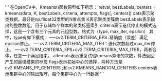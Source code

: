'''
在OpenCV中，Kmeans()函数原型如下所示：
retval, bestLabels, centers = kmeans(data, K, bestLabels, criteria, attempts, flags[, centers])
    data表示聚类数据，最好是np.flloat32类型的N维点集
    K表示聚类类簇数
    bestLabels表示输出的整数数组，用于存储每个样本的聚类标签索引
    criteria表示迭代停止的模式选择，这是一个含有三个元素的元组型数。格式为（type, max_iter, epsilon）
        其中，type有如下模式：
         —–cv2.TERM_CRITERIA_EPS :精确度（误差）满足epsilon停止。
         —-cv2.TERM_CRITERIA_MAX_ITER：迭代次数超过max_iter停止。
         —-cv2.TERM_CRITERIA_EPS+cv2.TERM_CRITERIA_MAX_ITER，两者合体，任意一个满足结束。
    attempts表示重复试验kmeans算法的次数，算法返回产生的最佳结果的标签
    flags表示初始中心的选择，两种方法是cv2.KMEANS_PP_CENTERS ;和cv2.KMEANS_RANDOM_CENTERS
    centers表示集群中心的输出矩阵，每个集群中心为一行数据
'''
